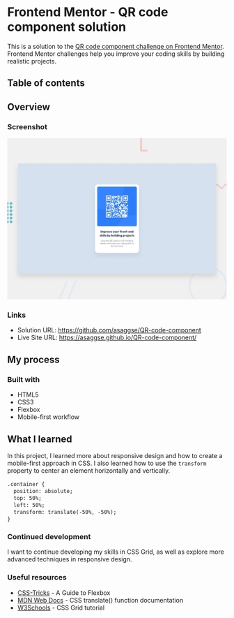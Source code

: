 # Frontend Mentor - QR code component solution
This is a solution to the [QR code component challenge on Frontend Mentor](https://www.frontendmentor.io/challenges/qr-code-component-iux_sIO_H). Frontend Mentor challenges help you improve your coding skills by building realistic projects.

## Table of contents



## Overview

### Screenshot
![Design preview for the QR code component coding challenge](./design/desktop-preview.jpg)

### Links
* Solution URL: https://github.com/asaggse/QR-code-component
* Live Site URL: https://asaggse.github.io/QR-code-component/

## My process
### Built with
* HTML5
* CSS3
* Flexbox
* Mobile-first workflow

## What I learned
In this project, I learned more about responsive design and how to create a mobile-first approach in CSS. I also learned how to use the `transform` property to center an element horizontally and vertically.

```
.container {
  position: absolute;
  top: 50%;
  left: 50%;
  transform: translate(-50%, -50%);
}
```

### Continued development
I want to continue developing my skills in CSS Grid, as well as explore more advanced techniques in responsive design.

### Useful resources
* [CSS-Tricks](https://css-tricks.com/snippets/css/a-guide-to-flexbox/) - A Guide to Flexbox
* [MDN Web Docs](https://developer.mozilla.org/en-US/docs/Web/CSS/transform-function/translate()) - CSS translate() function documentation
* [W3Schools](https://www.w3schools.com/css/css_grid.asp) - CSS Grid tutorial

